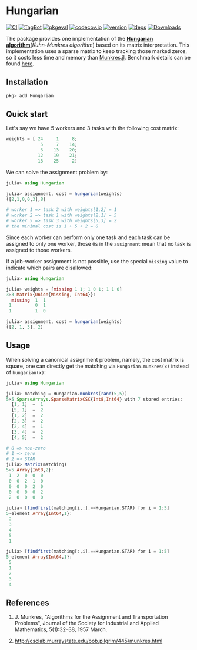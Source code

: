 # Hungarian

[![CI](https://github.com/Gnimuc/Hungarian.jl/actions/workflows/ci.yml/badge.svg)](https://github.com/Gnimuc/Hungarian.jl/actions/workflows/ci.yml)
[![TagBot](https://github.com/Gnimuc/Hungarian.jl/actions/workflows/TagBot.yml/badge.svg)](https://github.com/Gnimuc/Hungarian.jl/actions/workflows/TagBot.yml)
[![pkgeval](https://juliahub.com/docs/Hungarian/pkgeval.svg)](https://juliahub.com/ui/Packages/Hungarian/effdR)
[![codecov.io](http://codecov.io/github/Gnimuc/Hungarian.jl/coverage.svg?branch=master)](http://codecov.io/github/Gnimuc/Hungarian.jl?branch=master)
[![version](https://juliahub.com/docs/Hungarian/version.svg)](https://juliahub.com/ui/Packages/Hungarian/effdR)
[![deps](https://juliahub.com/docs/Hungarian/deps.svg)](https://juliahub.com/ui/Packages/Hungarian/effdR?t=2)
[![Downloads](https://shields.io/endpoint?url=https://pkgs.genieframework.com/api/v1/badge/Hungarian)](https://pkgs.genieframework.com?packages=Hungarian)


The package provides one implementation of the **[Hungarian algorithm](https://en.wikipedia.org/wiki/Hungarian_algorithm)**(*Kuhn-Munkres algorithm*) based on its matrix interpretation. This implementation uses a sparse matrix to keep tracking those marked zeros, so it costs less time and memory than [Munkres.jl](https://github.com/FugroRoames/Munkres.jl). Benchmark details can be found [here](https://github.com/Gnimuc/Hungarian.jl/tree/master/benchmark).

## Installation
```julia
pkg> add Hungarian
```

## Quick start
Let's say we have 5 workers and 3 tasks with the following cost matrix:
```julia
weights = [ 24     1     8;
             5     7    14;
             6    13    20;
            12    19    21;
            18    25     2]
```
We can solve the assignment problem by:
```julia
julia> using Hungarian

julia> assignment, cost = hungarian(weights)
([2,1,0,0,3],8)

# worker 1 => task 2 with weights[1,2] = 1
# worker 2 => task 1 with weights[2,1] = 5
# worker 5 => task 3 with weights[5,3] = 2
# the minimal cost is 1 + 5 + 2 = 8  
```
Since each worker can perform only one task and each task can be assigned to only one worker, those `0`s in the `assignment` mean that no task is assigned to those workers.

If a job-worker assignment is not possible, use the special `missing` value to indicate which pairs are disallowed:

```julia
julia> using Hungarian

julia> weights = [missing 1 1; 1 0 1; 1 1 0]
3×3 Matrix{Union{Missing, Int64}}:
  missing  1  1
 1         0  1
 1         1  0

julia> assignment, cost = hungarian(weights)
([2, 1, 3], 2)
```

## Usage
When solving a canonical assignment problem, namely, the cost matrix is square, one can directly get the matching via `Hungarian.munkres(x)` instead of `hungarian(x)`:
```julia
julia> using Hungarian

julia> matching = Hungarian.munkres(rand(5,5))
5×5 SparseArrays.SparseMatrixCSC{Int8,Int64} with 7 stored entries:
  [1, 1]  =  1
  [5, 1]  =  2
  [1, 2]  =  2
  [2, 3]  =  2
  [2, 4]  =  1
  [3, 4]  =  2
  [4, 5]  =  2

# 0 => non-zero
# 1 => zero
# 2 => STAR
julia> Matrix(matching)
5×5 Array{Int8,2}:
 1  2  0  0  0
 0  0  2  1  0
 0  0  0  2  0
 0  0  0  0  2
 2  0  0  0  0

julia> [findfirst(matching[i,:].==Hungarian.STAR) for i = 1:5]
5-element Array{Int64,1}:
 2
 3
 4
 5
 1

julia> [findfirst(matching[:,i].==Hungarian.STAR) for i = 1:5]
5-element Array{Int64,1}:
 5
 1
 2
 3
 4
```

## References
1. J. Munkres, "Algorithms for the Assignment and Transportation Problems", Journal of the Society for Industrial and Applied Mathematics, 5(1):32–38, 1957 March.

2. http://csclab.murraystate.edu/bob.pilgrim/445/munkres.html
